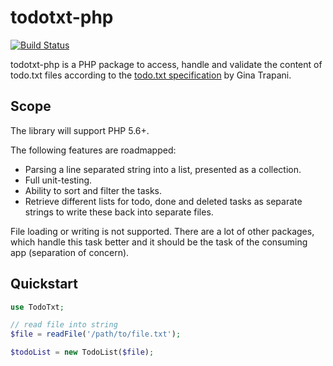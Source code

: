 # todotxt-php
[![Build Status](https://travis-ci.org/dirkolbrich/todo.txt-php.svg)](https://travis-ci.org/dirkolbrich/todo.txt-php)

todotxt-php is a PHP package to access, handle and validate the content of todo.txt files according to the [todo.txt specification](https://github.com/ginatrapani/todo.txt-cli/wiki/The-Todo.txt-Format) by Gina Trapani.

## Scope

The library will support PHP 5.6+.

The following features are roadmapped:

* Parsing a line separated string into a list, presented as a collection.
* Full unit-testing.
* Ability to sort and filter the tasks.
* Retrieve different lists for todo, done and deleted tasks as separate strings to write these back into separate files.

File loading or writing is not supported. There are a lot of other packages, which handle this task better and it should be the task of the consuming app (separation of concern).

## Quickstart

```php
use TodoTxt;

// read file into string
$file = readFile('/path/to/file.txt');

$todoList = new TodoList($file);
```



